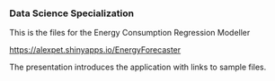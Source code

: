 
### Data Science Specialization

This is the files for the Energy Consumption Regression Modeller

https://alexpet.shinyapps.io/EnergyForecaster

The presentation introduces the application with links to sample files.

